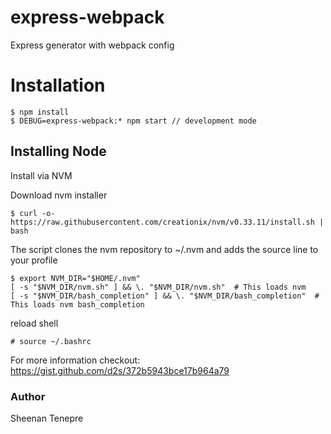 # express-webpack
Express generator with webpack config

# Installation
```
$ npm install
$ DEBUG=express-webpack:* npm start // development mode
```

## Installing Node
Install via NVM

Download nvm installer
```
$ curl -o- https://raw.githubusercontent.com/creationix/nvm/v0.33.11/install.sh | bash
```

The script clones the nvm repository to ~/.nvm and adds the source line to your profile
```
$ export NVM_DIR="$HOME/.nvm"
[ -s "$NVM_DIR/nvm.sh" ] && \. "$NVM_DIR/nvm.sh"  # This loads nvm
[ -s "$NVM_DIR/bash_completion" ] && \. "$NVM_DIR/bash_completion"  # This loads nvm bash_completion
```

reload shell
```
# source ~/.bashrc
```

For more information checkout: https://gist.github.com/d2s/372b5943bce17b964a79


### Author
Sheenan Tenepre
